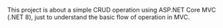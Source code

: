 This project is about a simple CRUD operation using ASP.NET Core MVC (.NET 8), just to understand the basic flow of operation in MVC.
